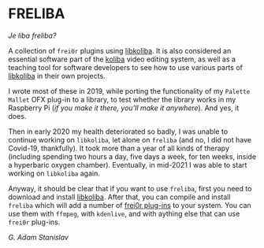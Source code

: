 # FRELIBA
_Je liba freliba?_

A collection of `frei0r` plugins using
[libkoliba](https://github.com/Pantarheon/libkoliba).
It is also considered an essential software part of the
[koliba](https://github.com/Pantarheon/koliba)
video editing system, as well as a teaching tool for software
developers to see how to use various parts of
[libkoliba](https://github.com/Pantarheon/libkoliba) in their
own projects.


I wrote most of these in 2019, while porting the functionality of
my `Palette Mallet` OFX plug-in to a library, to test whether the
library works in my Raspberry Pi (_if you make it there, you’ll
make it anywhere_). And yes, it does.

Then in early 2020 my health deteriorated so badly, I was unable
to continue working on `libkoliba`, let alone on `freliba` (and no,
I did not have Covid-19, thankfully). It took more than a year of
all kinds of therapy (including spending two hours a day, five days
a week, for ten weeks, inside a hyperbaric oxygen chamber). Eventually,
in mid-2021 I was able to start working on `libkoliba` again.

Anyway, it should be clear that if you want to use `freliba`, first
you need to download and install
[libkoliba](https://github.com/Pantarheon/libkoliba). After that,
you can compile and install `freliba` which will add a number of
[frei0r plug-ins](https://github.com/dyne/frei0r) to your system.
You can use them with `ffmpeg`, with `kdenlive`, and with aything
else that can use `frei0r` plug-ins.

_G. Adam Stanislav_